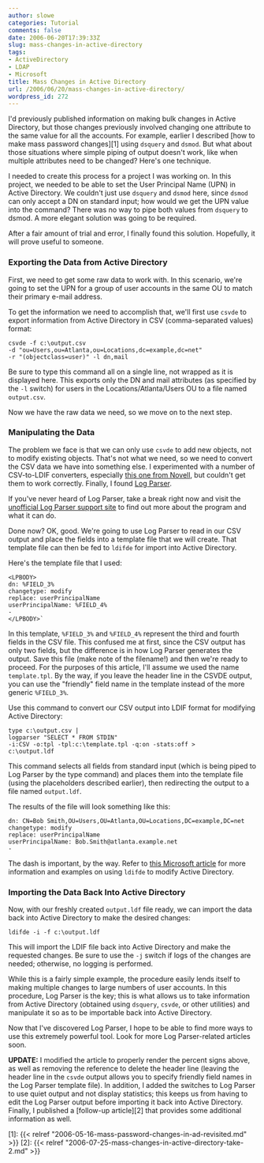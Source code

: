 ```yaml
---
author: slowe
categories: Tutorial
comments: false
date: 2006-06-20T17:39:33Z
slug: mass-changes-in-active-directory
tags:
- ActiveDirectory
- LDAP
- Microsoft
title: Mass Changes in Active Directory
url: /2006/06/20/mass-changes-in-active-directory/
wordpress_id: 272
---
```


I'd previously published information on making bulk changes in Active Directory, but those changes previously involved changing one attribute to the same value for all the accounts. For example, earlier I described [how to make mass password changes][1] using `dsquery` and `dsmod`. But what about those situations where simple piping of output doesn't work, like when multiple attributes need to be changed? Here's one technique.

I needed to create this process for a project I was working on. In this project, we needed to be able to set the User Principal Name (UPN) in Active Directory. We couldn't just use `dsquery` and `dsmod` here, since `dsmod` can only accept a DN on standard input; how would we get the UPN value into the command? There was no way to pipe both values from `dsquery` to dsmod. A more elegant solution was going to be required.

After a fair amount of trial and error, I finally found this solution. Hopefully, it will prove useful to someone.

### Exporting the Data from Active Directory

First, we need to get some raw data to work with. In this scenario, we're going to set the UPN for a group of user accounts in the same OU to match their primary e-mail address.

To get the information we need to accomplish that, we'll first use `csvde` to export information from Active Directory in CSV (comma-separated values) format:

	csvde -f c:\output.csv
	-d "ou=Users,ou=Atlanta,ou=Locations,dc=example,dc=net"
	-r "(objectclass=user)" -l dn,mail

Be sure to type this command all on a single line, not wrapped as it is displayed here. This exports only the DN and mail attributes (as specified by the `-l` switch) for users in the Locations/Atlanta/Users OU to a file named `output.csv`.

Now we have the raw data we need, so we move on to the next step.

### Manipulating the Data

The problem we face is that we can only use `csvde` to add new objects, not to modify existing objects. That's not what we need, so we need to convert the CSV data we have into something else. I experimented with a number of CSV-to-LDIF converters, especially [this one from Novell](http://www.novell.com/coolsolutions/tools/13658.html), but couldn't get them to work correctly. Finally, I found [Log Parser](http://www.microsoft.com/technet/scriptcenter/tools/logparser/default.mspx).

If you've never heard of Log Parser, take a break right now and visit the [unofficial Log Parser support site](http://www.logparser.com/) to find out more about the program and what it can do.

Done now? OK, good. We're going to use Log Parser to read in our CSV output and place the fields into a template file that we will create. That template file can then be fed to `ldifde` for import into Active Directory.

Here's the template file that I used:

```text
<LPBODY>  
dn: %FIELD_3%  
changetype: modify  
replace: userPrincipalName  
userPrincipalName: %FIELD_4%  
-  
</LPBODY>`
```

In this template, `%FIELD_3%` and `%FIELD_4%` represent the third and fourth fields in the CSV file. This confused me at first, since the CSV output has only two fields, but the difference is in how Log Parser generates the output. Save this file (make note of the filename!) and then we're ready to proceed. For the purposes of this article, I'll assume we used the name `template.tpl`. By the way, if you leave the header line in the CSVDE output, you can use the "friendly" field name in the template instead of the more generic `%FIELD_3%`.

Use this command to convert our CSV output into LDIF format for modifying Active Directory:

```text
type c:\output.csv |
logparser "SELECT * FROM STDIN"
-i:CSV -o:tpl -tpl:c:\template.tpl -q:on -stats:off >
c:\output.ldf
```

This command selects all fields from standard input (which is being piped to Log Parser by the type command) and places them into the template file (using the placeholders described earlier), then redirecting the output to a file named `output.ldf`.

The results of the file will look something like this:

```text
dn: CN=Bob Smith,OU=Users,OU=Atlanta,OU=Locations,DC=example,DC=net  
changetype: modify  
replace: userPrincipalName  
userPrincipalName: Bob.Smith@atlanta.example.net  
-
```

The dash is important, by the way. Refer to [this Microsoft article](http://www.microsoft.com/technet/prodtechnol/windows2000serv/technologies/activedirectory/howto/bulkstep.mspx) for more information and examples on using `ldifde` to modify Active Directory.

### Importing the Data Back Into Active Directory

Now, with our freshly created `output.ldf` file ready, we can import the data back into Active Directory to make the desired changes:

	ldifde -i -f c:\output.ldf

This will import the LDIF file back into Active Directory and make the requested changes. Be sure to use the `-j` switch if logs of the changes are needed; otherwise, no logging is performed.

While this is a fairly simple example, the procedure easily lends itself to making multiple changes to large numbers of user accounts. In this procedure, Log Parser is the key; this is what allows us to take information from Active Directory (obtained using `dsquery`, `csvde`, or other utilities) and manipulate it so as to be importable back into Active Directory.

Now that I've discovered Log Parser, I hope to be able to find more ways to use this extremely powerful tool. Look for more Log Parser-related articles soon.

**UPDATE:** I modified the article to properly render the percent signs above, as well as removing the reference to delete the header line (leaving the header line in the `csvde` output allows you to specify friendly field names in the Log Parser template file). In addition, I added the switches to Log Parser to use quiet output and not display statistics; this keeps us from having to edit the Log Parser output before importing it back into Active Directory. Finally, I published a [follow-up article][2] that provides some additional information as well.

[1]: {{< relref "2006-05-16-mass-password-changes-in-ad-revisited.md" >}}
[2]: {{< relref "2006-07-25-mass-changes-in-active-directory-take-2.md" >}}

